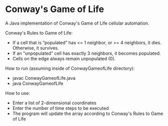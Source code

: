 # Conway's Game of Life

A Java implementation of Conway's Game of Life cellular automation.

Conway's Rules to Game of Life:
- If a cell that is “populated” has <= 1 neighbor, or >= 4 neighbors, it dies. Otherwise, it survives. 
- If an "unpopulated" cell has exactly 3 neighbors, it becomes populated.
- Cells on the edge always remain unpopulated (0).

How to run (assuming inside of ConwayGameofLife directory):
- javac ConwayGameofLife.java
- java ConwayGameofLife

How to use:
- Enter a list of 2-dimensional coordinates
- Enter the number of time steps to be executed
- The program will update the array according to Conway's Rules to Game of Life